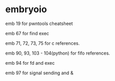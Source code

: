 # embryoio

emb 19 for pwntools cheatsheet

emb 67 for find exec

emb 71, 72, 73, 75 for c references.

emb 90, 93, 103 - 104(python) for fifo references.

emb 94 for fd and exec&#x20;

emb 97 for signal sending and &
